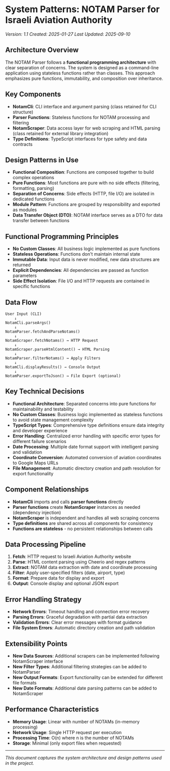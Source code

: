 # System Patterns: NOTAM Parser for Israeli Aviation Authority
*Version: 1.1*
*Created: 2025-01-27*
*Last Updated: 2025-09-10*

## Architecture Overview
The NOTAM Parser follows a **functional programming architecture** with clear separation of concerns. The system is designed as a command-line application using stateless functions rather than classes. This approach emphasizes pure functions, immutability, and composition over inheritance.

## Key Components
- **NotamCli**: CLI interface and argument parsing (class retained for CLI structure)
- **Parser Functions**: Stateless functions for NOTAM processing and filtering
- **NotamScraper**: Data access layer for web scraping and HTML parsing (class retained for external library integration)
- **Type Definitions**: TypeScript interfaces for type safety and data contracts

## Design Patterns in Use
- **Functional Composition**: Functions are composed together to build complex operations
- **Pure Functions**: Most functions are pure with no side effects (filtering, formatting, parsing)
- **Separation of Concerns**: Side effects (HTTP, file I/O) are isolated in dedicated functions
- **Module Pattern**: Functions are grouped by responsibility and exported as modules
- **Data Transfer Object (DTO)**: NOTAM interface serves as a DTO for data transfer between functions

## Functional Programming Principles
- **No Custom Classes**: All business logic implemented as pure functions
- **Stateless Operations**: Functions don't maintain internal state
- **Immutable Data**: Input data is never modified, new data structures are returned
- **Explicit Dependencies**: All dependencies are passed as function parameters
- **Side Effect Isolation**: File I/O and HTTP requests are contained in specific functions

## Data Flow
```
User Input (CLI) 
    ↓
NotamCli.parseArgs()
    ↓
NotamParser.fetchAndParseNotams()
    ↓
NotamScraper.fetchNotams() → HTTP Request
    ↓
NotamScraper.parseHtmlContent() → HTML Parsing
    ↓
NotamParser.filterNotams() → Apply Filters
    ↓
NotamCli.displayResults() → Console Output
    ↓
NotamParser.exportToJson() → File Export (optional)
```

## Key Technical Decisions
- **Functional Architecture**: Separated concerns into pure functions for maintainability and testability
- **No Custom Classes**: Business logic implemented as stateless functions to avoid state management complexity
- **TypeScript Types**: Comprehensive type definitions ensure data integrity and developer experience
- **Error Handling**: Centralized error handling with specific error types for different failure scenarios
- **Date Processing**: Multiple date format support with intelligent parsing and validation
- **Coordinate Conversion**: Automated conversion of aviation coordinates to Google Maps URLs
- **File Management**: Automatic directory creation and path resolution for export functionality

## Component Relationships
- **NotamCli** imports and calls **parser functions** directly
- **Parser functions** create **NotamScraper** instances as needed (dependency injection)
- **NotamScraper** is independent and handles all web scraping concerns
- **Type definitions** are shared across all components for consistency
- **Functions are stateless** - no persistent relationships between calls

## Data Processing Pipeline
1. **Fetch**: HTTP request to Israeli Aviation Authority website
2. **Parse**: HTML content parsing using Cheerio and regex patterns
3. **Extract**: NOTAM data extraction with date and coordinate processing
4. **Filter**: Apply user-specified filters (date, airport, type)
5. **Format**: Prepare data for display and export
6. **Output**: Console display and optional JSON export

## Error Handling Strategy
- **Network Errors**: Timeout handling and connection error recovery
- **Parsing Errors**: Graceful degradation with partial data extraction
- **Validation Errors**: Clear error messages with format guidance
- **File System Errors**: Automatic directory creation and path validation

## Extensibility Points
- **New Data Sources**: Additional scrapers can be implemented following NotamScraper interface
- **New Filter Types**: Additional filtering strategies can be added to NotamParser
- **New Output Formats**: Export functionality can be extended for different file formats
- **New Date Formats**: Additional date parsing patterns can be added to NotamScraper

## Performance Characteristics
- **Memory Usage**: Linear with number of NOTAMs (in-memory processing)
- **Network Usage**: Single HTTP request per execution
- **Processing Time**: O(n) where n is the number of NOTAMs
- **Storage**: Minimal (only export files when requested)

---

*This document captures the system architecture and design patterns used in the project.*
